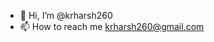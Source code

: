 - 👋 Hi, I’m @krharsh260
- 📫 How to reach me krharsh260@gmail.com

<!---
krharsh260/krharsh260 is a ✨ special ✨ repository because its `README.md` (this file) appears on your GitHub profile.
You can click the Preview link to take a look at your changes.
--->
